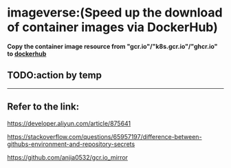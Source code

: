 # imageverse:(Speed up the download of container images via DockerHub)
 **Copy the container image resource from "gcr.io"/"k8s.gcr.io"/"ghcr.io" to [dockerhub](https://hub.docker.com/u/smallverse)**
## TODO:action by temp
---

## Refer to the link:

https://developer.aliyun.com/article/875641

https://stackoverflow.com/questions/65957197/difference-between-githubs-environment-and-repository-secrets

https://github.com/anjia0532/gcr.io_mirror
